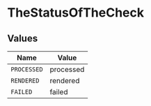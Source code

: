 # TheStatusOfTheCheck


## Values

| Name        | Value       |
| ----------- | ----------- |
| `PROCESSED` | processed   |
| `RENDERED`  | rendered    |
| `FAILED`    | failed      |